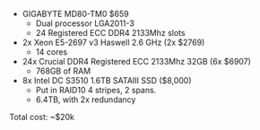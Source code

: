 * GIGABYTE MD80-TM0 $659
    * Dual processor LGA2011-3
    * 24 Registered ECC DDR4 2133Mhz slots
* 2x Xeon E5-2697 v3 Haswell 2.6 GHz (2x $2769)
    * 14 cores
* 24x Crucial DDR4 Registered ECC 2133Mhz 32GB (6x $6907)
    * 768GB of RAM
* 8x Intel DC S3510 1.6TB SATAIII SSD ($8,000)
    * Put in RAID10 4 stripes, 2 spans.
    * 6.4TB, with 2x redundancy

Total cost: ~$20k
